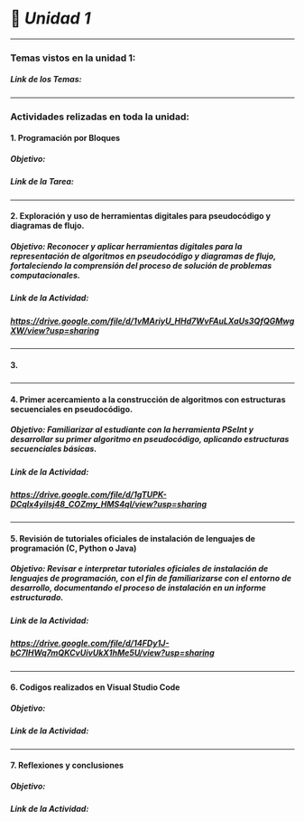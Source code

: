#   🧩 ***Unidad 1***

---

###     Temas vistos en la unidad 1:
#####   Link de los Temas: 
---
###    Actividades relizadas en toda la unidad:

####   1.  Programación por Bloques
#####  Objetivo:  
##### Link de la Tarea: 
---
####   2.  Exploración y uso de herramientas digitales para pseudocódigo y diagramas de flujo.
#####  Objetivo:  Reconocer y aplicar herramientas digitales para la representación de algoritmos en pseudocódigo y diagramas de flujo, fortaleciendo la comprensión del proceso de solución de problemas computacionales.
#####  Link de la Actividad:
##### https://drive.google.com/file/d/1vMAriyU_HHd7WvFAuLXaUs3QfQGMwgXW/view?usp=sharing
---
####   3. 
#####
#####
#####
---
####   4.  Primer acercamiento a la construcción de algoritmos con estructuras secuenciales en pseudocódigo. 
#####  Objetivo:  Familiarizar al estudiante con la herramienta PSeInt y desarrollar su primer algoritmo en pseudocódigo, aplicando estructuras secuenciales básicas. 
#####  Link de la Actividad: 
#####  https://drive.google.com/file/d/1gTUPK-DCqlx4yilsj48_COZmy_HMS4ql/view?usp=sharing
---
####   5.   Revisión de tutoriales oficiales de instalación de lenguajes de programación (C, Python o Java)
#####  Objetivo: Revisar e interpretar tutoriales oficiales de instalación de lenguajes de programación, con el fin de familiarizarse con el entorno de desarrollo, documentando el proceso de instalación en un informe estructurado.
#####  Link de la Actividad: 
#####  https://drive.google.com/file/d/14FDy1J-bC7IHWq7mQKCvUivUkX1hMe5U/view?usp=sharing
---
####   6.  Codigos realizados en Visual Studio Code
#####  Objetivo:
#####  Link de la Actividad:
#####
---
####   7. Reflexiones y conclusiones
#####  Objetivo:
#####  Link de la Actividad:
#####




